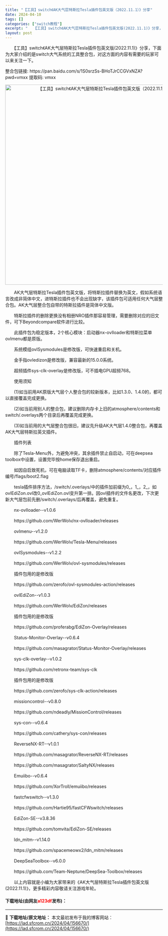 ```yaml
---
title: "【工具】switch《AK大气层特斯拉Tesla插件包英文版（2022.11.1）》分享"
date: 2024-04-10
tags: []
categories: ["switch教程"]
excerpt: "　　【工具】switch《AK大气层特斯拉Tesla插件包英文版(2022.11.1)》分享，下面为大家介绍的是switch大气系统的工具整合包，对这方面的内容有需要的玩家可以来关注一下。 整合包链接: https://pan.baidu.com/s/1S0srzSs-BHoTJrCCGVxNZA?&hellip;"
layout: post
---
```


 <p>　　【工具】switch《AK大气层特斯拉Tesla插件包英文版(2022.11.1)》分享，下面为大家介绍的是switch大气系统的工具整合包，对这方面的内容有需要的玩家可以来关注一下。</p> <p>整合包链接: https://pan.baidu.com/s/1S0srzSs-BHoTJrCCGVxNZA?pwd=vmxx 提取码: vmxx&nbsp;</p> <p align="center"><img align="" border="0" src="https://lad.sfcrom.cn/wp-content/uploads/2024/04/20240410_6616319205749.webp" width="640" alt="【工具】switch《AK大气层特斯拉Tesla插件包英文版（2022.11.1）》分享" /></p> <p>　　AK大气层特斯拉Tesla插件包英文版，将特斯拉插件替换为英文，假如系统语言改成非简体中文，进特斯拉插件也不会出现缺字，该插件包可适用任何大气层整合包。AK大气层整合包自带的特斯拉插件是简体中文版。</p> <p>　　特斯拉插件的删除更换没有相册NRO插件那容易管理，需要删除对应的旧文件，可下Beyondcompare软件进行比较。</p> <p>　　此插件包为稳定版本，2个核心模块：启动器nx-ovlloader和特斯拉菜单ovlmenu都是原版。</p> <p>　　系统模组ovlSysmodules是修改版，可快速重启和关机。</p> <p>　　金手指ovledizon是修改版，兼容最新的15.0.0系统。</p> <p>　　超频插件sys-clk-overlay是修改版，可不插电GPU超频768。</p> <p>　　使用须知</p> <p>　　(1)如当前用AK原版大气层个人整合包的较新版本，比如1.3.0、1.4.0的，都可以直接覆盖完成更换。</p> <p>　　(2)如当前用别人的整合包，建议删除内存卡上旧的atmosphere/contents和switch/.overlays两个目录后再覆盖完成更换。</p> <p>　　(3)如当前用的大气层整合包很旧，建议先升级AK大气层1.4.0整合包，再覆盖AK大气层特斯拉英文插件。</p> <p>　　插件列表</p> <p>　　除了Tesla-Menu外，为避免冲突，其余插件禁止自启动，可在deepsea toolbox中设置，设置完毕按home保存退出重启。</p> <p>　　如因自启致死机，可在电脑读取TF卡，删除atmosphere/contents/对应插件编号/flags/boot2.flag</p> <p>　　tesla插件排序方法，/switch/.overlays/中的插件加前缀为0_，1_，2_，如ovlEdiZon.ovl改0_ovlEdiZon.ovl变升第一排。因ovl插件的文件名更改，下次更新大气层包前先删/switch/.overlays/后再覆盖，避免重复。</p> <p>　　nx-ovlloader--v1.0.6</p> <p>　　https://github.com/WerWolv/nx-ovlloader/releases</p> <p>　　ovlmenu--v1.2.0</p> <p>　　https://github.com/WerWolv/Tesla-Menu/releases</p> <p>　　ovlSysmodules--v1.2.2</p> <p>　　https://github.com/WerWolv/ovl-sysmodules/releases</p> <p>　　插件包用的是修改版</p> <p>　　https://github.com/zerofo/ovl-sysmodules-action/releases</p> <p>　　ovlEdiZon--v1.0.3</p> <p>　　https://github.com/WerWolv/EdiZon/releases</p> <p>　　插件包用的是修改版</p> <p>　　https://github.com/proferabg/EdiZon-Overlay/releases</p> <p>　　Status-Monitor-Overlay--v0.6.4</p> <p>　　https://github.com/masagrator/Status-Monitor-Overlay/releases</p> <p>　　sys-clk-overlay--v1.0.2</p> <p>　　https://github.com/retronx-team/sys-clk</p> <p>　　插件包用的是修改版</p> <p>　　https://github.com/zerofo/sys-clk-action/releases</p> <p>　　missioncontrol--v0.8.0</p> <p>　　https://github.com/ndeadly/MissionControl/releases</p> <p>　　sys-con--v0.6.4</p> <p>　　https://github.com/cathery/sys-con/releases</p> <p>　　ReverseNX-RT--v1.0.1</p> <p>　　https://github.com/masagrator/ReverseNX-RT/releases</p> <p>　　https://github.com/masagrator/SaltyNX/releases</p> <p>　　Emuiibo--v0.6.4</p> <p>　　https://github.com/XorTroll/emuiibo/releases</p> <p>　　fastcfwswitch--v1.3.0</p> <p>　　https://github.com/Hartie95/fastCFWswitch/releases</p> <p>　　EdiZon-SE--v3.8.36</p> <p>　　https://github.com/tomvita/EdiZon-SE/releases</p> <p>　　ldn_mitm--v1.14.0</p> <p>　　https://github.com/spacemeowx2/ldn_mitm/releases</p> <p>　　DeepSeaToolbox--v6.0.0</p> <p>　　https://github.com/Team-Neptune/DeepSea-Toolbox/releases</p> <p>　　以上内容就是小编为大家带来的《AK大气层特斯拉Tesla插件包英文版(2022.11.1)》，更多精彩内容敬请关注游戏年轮。</p> <p><h4>下载地址(由网友<font color="red">a123df</font>发布)：</h4></p> 

---
📖 **下载地址/原文地址：** 本文最初发布于我的博客网站：[https://lad.sfcrom.cn/2024/04/156670/](https://lad.sfcrom.cn/2024/04/156670/)
